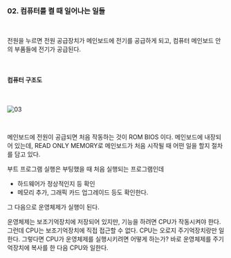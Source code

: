 ### 02. 컴퓨터를 켤 때 일어나는 일들

<br>

전원을 누르면 전원 공급장치가 메인보드에 전기를 공급하게 되고, 컴퓨터 메인보드 안의 부품들에 전기가 공급된다.

<br>

#### 컴퓨터 구조도

<br>

![03](https://user-images.githubusercontent.com/75867748/107124387-070da180-68e7-11eb-89c3-a5b4c1ea71f0.png)

<br>

메인보드에 전원이 공급되면 처음 작동하는 것이 ROM BIOS 이다. 메인보드에 내장되어 있는데, READ ONLY MEMORY로 메인보드가 처음 시작될 때 어떤 일을 할지 절차를 담고 있다.

부트 프로그램 실행은 부팅했을 때 처음 실행되는 프로그램인데

- 하드웨어가 정상적인지 등 확인
- 메모리 추가, 그래픽 카드 업그레이드 등도 확인한다.

그 다음으로 운영체제가 실행이 된다.

운영체제는 보조기억장치에 저장되어 있지만, 기능을 하려면 CPU가 작동시켜야 한다. 그런데 CPU는 보조기억장치에 직접 접근할 수 없다. CPU는 오로지 주기억장치랑만 일한다. 그렇다면 CPU가 운영체제를 실행시키려면 어떻게 하는가? 바로 운영체제를 주기억장치에 복사를 한 다음 CPU와 일한다.
